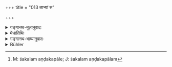 +++
title = "013 ताभ्यां स"

+++

<details><summary>गङ्गानथ-मूलानुवादः</summary>

Out of those two pieces (of the egg) he formed Heaven and Earth, and, between them, the Ākāśa, the eight quarters and the eternal receptacle of water.—(13)
</details>

<details><summary>मेधातिथिः</summary>

शकले अण्डकपाले[^४४] । ताभ्याम् अण्डकपालाभ्याम् उत्तरेण **दिवं निर्ममे** निर्मितवान् । अधरेण पृथिवी मध्ये **व्योमा**काशम् । **दिशो ऽष्टौ च** प्रागाद्याः, अवान्तरदिग्भिर् दक्षिणपूर्वादिभिः सह । **अपां स्थानम्** अन्तरिक्षे समुद्रम् आकाशं च पृथिवी पातालगता ॥ १.१३ ॥


[^४४]:
     M: śakalam aṇḍakapāle; J: śakalam aṇḍakapālam
</details>

<details><summary>गङ्गानथ-भाष्यानुवादः</summary>

‘*Two pieces*’—the two halves of the egg-shell; *out of these* two pieces of the egg-shell,—‘*he formed*,’ produced,—‘*and Earth*’; the lower half being earth \[and the upper half Heaven\];—‘*between them Ākāśa*,’ empty space,—‘*the eight quarters*,’ the East and the rest, along with the intermediate points of the South-East, etc.;—‘*the*
*receptacle of water*’—(1) in the atmosphere, (2) the Ocean and (3) the
*Ākāśa* within the Earth and the Nether Regions.—(13)
</details>

<details><summary>Bühler</summary>

013	And out of those two halves he formed heaven and earth, between them the middle sphere, the eight points of the horizon, and the eternal abode of the waters.
</details>
